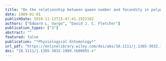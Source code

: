 ```yaml
---
title: "On the relationship between queen number and fecundity in polygyne colonies of the fire ant Solenopsis invicta"
date: 1989-01-01
publishDate: 2019-11-12T15:47:41.192216Z
authors: ["Edward L. Vargo", "David J. C. Fletcher"]
publication_types: ["2"]
abstract: ""
featured: false
publication: "*Physiological Entomology*"
url_pdf: "https://onlinelibrary.wiley.com/doi/abs/10.1111/j.1365-3032.1989.tb00955.x"
doi: "10.1111/j.1365-3032.1989.tb00955.x"
---
```


